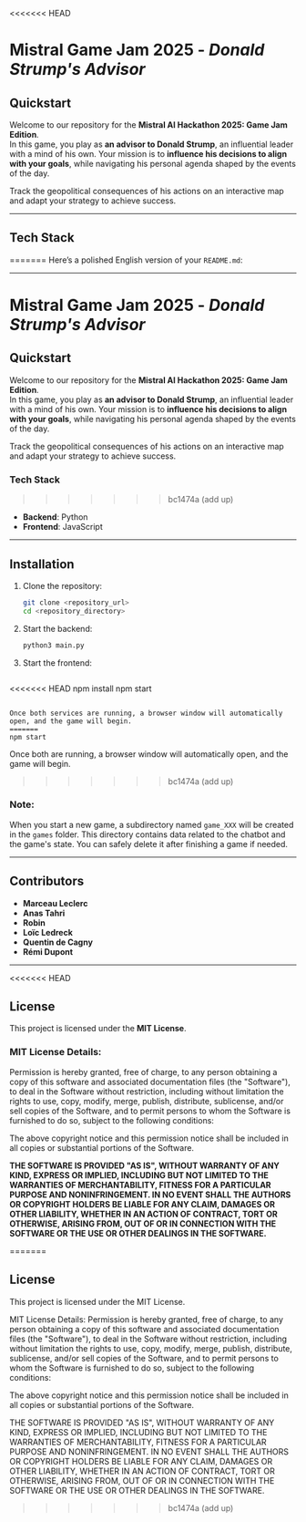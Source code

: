 <<<<<<< HEAD
# Mistral Game Jam 2025 - *Donald Strump's Advisor*

## Quickstart

Welcome to our repository for the **Mistral AI Hackathon 2025: Game Jam Edition**.  
In this game, you play as **an advisor to Donald Strump**, an influential leader with a mind of his own. Your mission is to **influence his decisions to align with your goals**, while navigating his personal agenda shaped by the events of the day.

Track the geopolitical consequences of his actions on an interactive map and adapt your strategy to achieve success.

---

## Tech Stack  

=======
Here’s a polished English version of your `README.md`:  

---

# Mistral Game Jam 2025 - *Donald Strump's Advisor*

## Quickstart

Welcome to our repository for the **Mistral AI Hackathon 2025: Game Jam Edition**.  
In this game, you play as **an advisor to Donald Strump**, an influential leader with a mind of his own. Your mission is to **influence his decisions to align with your goals**, while navigating his personal agenda shaped by the events of the day.

Track the geopolitical consequences of his actions on an interactive map and adapt your strategy to achieve success.

### Tech Stack
>>>>>>> bc1474a (add up)
- **Backend**: Python  
- **Frontend**: JavaScript  

---

## Installation  

1. Clone the repository:  

   ```bash
   git clone <repository_url>
   cd <repository_directory>
   ```

2. Start the backend:  

   ```bash
   python3 main.py
   ```

3. Start the frontend:  

   ```bash
<<<<<<< HEAD
   npm install
   npm start
   ```

Once both services are running, a browser window will automatically open, and the game will begin.  
=======
   npm start
   ```

Once both are running, a browser window will automatically open, and the game will begin.  
>>>>>>> bc1474a (add up)

### Note:  
When you start a new game, a subdirectory named `game_XXX` will be created in the `games` folder. This directory contains data related to the chatbot and the game's state. You can safely delete it after finishing a game if needed.  

---

## Contributors  

- **Marceau Leclerc**  
- **Anas Tahri**  
- **Robin**  
- **Loïc Ledreck**  
- **Quentin de Cagny**  
- **Rémi Dupont**  

---

<<<<<<< HEAD
## License  

This project is licensed under the **MIT License**.  

### MIT License Details:  

Permission is hereby granted, free of charge, to any person obtaining a copy of this software and associated documentation files (the "Software"), to deal in the Software without restriction, including without limitation the rights to use, copy, modify, merge, publish, distribute, sublicense, and/or sell copies of the Software, and to permit persons to whom the Software is furnished to do so, subject to the following conditions:  

The above copyright notice and this permission notice shall be included in all copies or substantial portions of the Software.  

**THE SOFTWARE IS PROVIDED "AS IS", WITHOUT WARRANTY OF ANY KIND, EXPRESS OR IMPLIED, INCLUDING BUT NOT LIMITED TO THE WARRANTIES OF MERCHANTABILITY, FITNESS FOR A PARTICULAR PURPOSE AND NONINFRINGEMENT. IN NO EVENT SHALL THE AUTHORS OR COPYRIGHT HOLDERS BE LIABLE FOR ANY CLAIM, DAMAGES OR OTHER LIABILITY, WHETHER IN AN ACTION OF CONTRACT, TORT OR OTHERWISE, ARISING FROM, OUT OF OR IN CONNECTION WITH THE SOFTWARE OR THE USE OR OTHER DEALINGS IN THE SOFTWARE.**

=======
## License
This project is licensed under the MIT License.

MIT License Details:
Permission is hereby granted, free of charge, to any person obtaining a copy of this software and associated documentation files (the "Software"), to deal in the Software without restriction, including without limitation the rights to use, copy, modify, merge, publish, distribute, sublicense, and/or sell copies of the Software, and to permit persons to whom the Software is furnished to do so, subject to the following conditions:

The above copyright notice and this permission notice shall be included in all copies or substantial portions of the Software.

THE SOFTWARE IS PROVIDED "AS IS", WITHOUT WARRANTY OF ANY KIND, EXPRESS OR IMPLIED, INCLUDING BUT NOT LIMITED TO THE WARRANTIES OF MERCHANTABILITY, FITNESS FOR A PARTICULAR PURPOSE AND NONINFRINGEMENT. IN NO EVENT SHALL THE AUTHORS OR COPYRIGHT HOLDERS BE LIABLE FOR ANY CLAIM, DAMAGES OR OTHER LIABILITY, WHETHER IN AN ACTION OF CONTRACT, TORT OR OTHERWISE, ARISING FROM, OUT OF OR IN CONNECTION WITH THE SOFTWARE OR THE USE OR OTHER DEALINGS IN THE SOFTWARE.
>>>>>>> bc1474a (add up)
